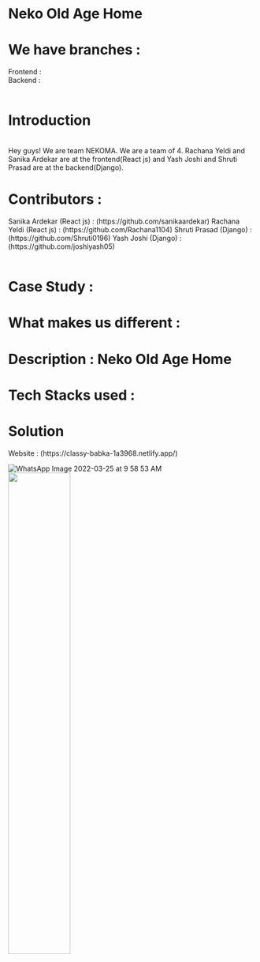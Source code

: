 # Neko Old Age Home

<h1>We have branches :</h1>
Frontend : 
<br>
Backend :
<br>
<br>
<h1>Introduction </h1>
<br>
Hey guys! We are team NEKOMA. We are a team of 4. Rachana Yeldi and Sanika Ardekar are at the frontend(React js) and Yash Joshi and Shruti Prasad are at the backend(Django).<br>
<h1>Contributors : </h1>
Sanika Ardekar (React js) :  (https://github.com/sanikaardekar)
Rachana Yeldi (React js) : (https://github.com/Rachana1104)
Shruti Prasad (Django) : (https://github.com/Shruti0196)
Yash Joshi (Django) : (https://github.com/joshiyash05)<br><br>
<h1>Case Study :</h1>
<h1>What makes us different : </h1>
<h1>Description : Neko Old Age Home </h1>
<h1>Tech Stacks used : </h1>
<h1>Solution </h1>
Website : (https://classy-babka-1a3968.netlify.app/)<br>

![WhatsApp Image 2022-03-25 at 9 58 53 AM](https://user-images.githubusercontent.com/80119277/160216783-b8736fbc-76b3-4d3f-8392-2c5030b30933.jpeg)
<img src="https://user-images.githubusercontent.com/80119277/160216783-b8736fbc-76b3-4d3f-8392-2c5030b30933.jpeg" width="50%" height="50%">
